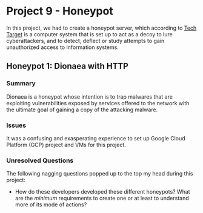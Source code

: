 # Project 9 - Honeypot
In this project, we had to create a honeypot server, which according to [Tech Target](http://searchsecurity.techtarget.com/definition/honey-pot) is a computer system that is set up to act as a decoy to lure cyberattackers, and to detect, deflect or study attempts to gain unauthorized access to information systems.


## Honeypot 1: Dionaea with HTTP
### Summary
Dionaea is a honeypot whose intention is to trap malwares that are exploiting vulnerabilities exposed by services offered to the network with the ultimate goal of gaining a copy of the attacking malware.

### Issues
It was a confusing and exasperating experience to set up Google Cloud Platform (GCP) project and VMs for this project.

### Unresolved Questions
The following nagging questions popped up to the top my head during this project:
- How do these developers developed these different honeypots? What are the _minimum_ requirements to create one or at least to understand more of its mode of actions?
